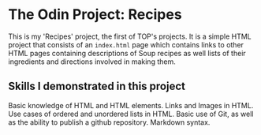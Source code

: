 # The Odin Project: Recipes

This is my 'Recipes' project, the first of TOP's projects. It is a simple HTML project that consists of an ``index.html`` page which contains links to other HTML pages containing descriptions of Soup recipes as well lists of their ingredients and directions involved in making them.

## Skills I demonstrated in this project
Basic knowledge of HTML and HTML elements.
Links and Images in HTML.
Use cases of ordered and unordered lists in HTML.
Basic use of Git, as well as the ability to publish a github repository.
Markdown syntax.
